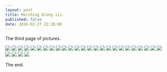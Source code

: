 ```yaml
---
layout: post
title: Marching Along iii.
published: false
date: 2016-02-27 22:28:00
---
```


The third page of pictures.

![](https://dl.dropboxusercontent.com/u/72656879/Theo/Sets22Favorites/DSCF12211.JPG)
![](https://dl.dropboxusercontent.com/u/72656879/Theo/Sets22Favorites/DSCF12221.JPG)
![](https://dl.dropboxusercontent.com/u/72656879/Theo/Sets22Favorites/DSCF12240.JPG)
![](https://dl.dropboxusercontent.com/u/72656879/Theo/Sets22Favorites/DSCF12261.JPG)
![](https://dl.dropboxusercontent.com/u/72656879/Theo/Sets22Favorites/DSCF12289.JPG)
![](https://dl.dropboxusercontent.com/u/72656879/Theo/Sets22Favorites/DSCF12325.JPG)
![](https://dl.dropboxusercontent.com/u/72656879/Theo/Sets22Favorites/DSCF12328.JPG)
![](https://dl.dropboxusercontent.com/u/72656879/Theo/Sets22Favorites/DSCF12340.JPG)
![](https://dl.dropboxusercontent.com/u/72656879/Theo/Sets22Favorites/DSCF12345.JPG)
![](https://dl.dropboxusercontent.com/u/72656879/Theo/Sets22Favorites/DSCF12376.JPG)
![](https://dl.dropboxusercontent.com/u/72656879/Theo/Sets22Favorites/DSCF12402.JPG)
![](https://dl.dropboxusercontent.com/u/72656879/Theo/Sets22Favorites/DSCF12416.JPG)
![](https://dl.dropboxusercontent.com/u/72656879/Theo/Sets22Favorites/DSCF12423.JPG)
![](https://dl.dropboxusercontent.com/u/72656879/Theo/Sets22Favorites/DSCF12473.JPG)
![](https://dl.dropboxusercontent.com/u/72656879/Theo/Sets22Favorites/DSCF12485.JPG)
![](https://dl.dropboxusercontent.com/u/72656879/Theo/Sets22Favorites/DSCF12501.JPG)
![](https://dl.dropboxusercontent.com/u/72656879/Theo/Sets22Favorites/DSCF12523.JPG)
![](https://dl.dropboxusercontent.com/u/72656879/Theo/Sets22Favorites/DSCF12525.JPG)
![](https://dl.dropboxusercontent.com/u/72656879/Theo/Sets22Favorites/DSCF12534.JPG)
![](https://dl.dropboxusercontent.com/u/72656879/Theo/Sets22Favorites/DSCF12564.JPG)
![](https://dl.dropboxusercontent.com/u/72656879/Theo/Sets22Favorites/DSCF12573.JPG)
![](https://dl.dropboxusercontent.com/u/72656879/Theo/Sets22Favorites/DSCF12596.JPG)
![](https://dl.dropboxusercontent.com/u/72656879/Theo/Sets22Favorites/DSCF12662.JPG)
![](https://dl.dropboxusercontent.com/u/72656879/Theo/Sets22Favorites/DSCF12696.JPG)
![](https://dl.dropboxusercontent.com/u/72656879/Theo/Sets22Favorites/DSCF12719.JPG)
![](https://dl.dropboxusercontent.com/u/72656879/Theo/Sets22Favorites/DSCF12747.JPG)
![](https://dl.dropboxusercontent.com/u/72656879/Theo/Sets22Favorites/DSCF12748.JPG)
![](https://dl.dropboxusercontent.com/u/72656879/Theo/Sets22Favorites/DSCF12749.JPG)
![](https://dl.dropboxusercontent.com/u/72656879/Theo/Sets22Favorites/DSCF12781.JPG)

The end.
